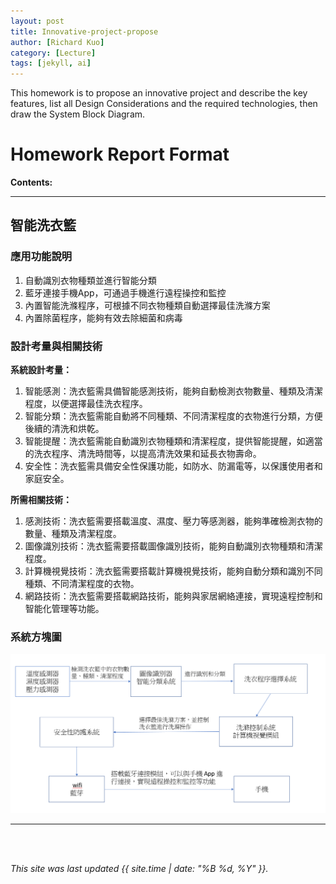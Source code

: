 ```yaml
---
layout: post
title: Innovative-project-propose
author: [Richard Kuo]
category: [Lecture]
tags: [jekyll, ai]
---
```


This homework is to propose an innovative project and describe the key features, list all Design Considerations and the required technologies, then draw the System Block Diagram.


# Homework Report Format
**Contents:**
 


---
## 智能洗衣籃
### 應用功能說明

1. 自動識別衣物種類並進行智能分類
2. 藍牙連接手機App，可通過手機進行遠程操控和監控
3. 內置智能洗滌程序，可根據不同衣物種類自動選擇最佳洗滌方案
4. 內置除菌程序，能夠有效去除細菌和病毒

### 設計考量與相關技術
**系統設計考量：**<br>
1. 智能感測：洗衣籃需具備智能感測技術，能夠自動檢測衣物數量、種類及清潔程度，以便選擇最佳洗衣程序。
2. 智能分類：洗衣籃需能自動將不同種類、不同清潔程度的衣物進行分類，方便後續的清洗和烘乾。
3. 智能提醒：洗衣籃需能自動識別衣物種類和清潔程度，提供智能提醒，如適當的洗衣程序、清洗時間等，以提高清洗效果和延長衣物壽命。
4. 安全性：洗衣籃需具備安全性保護功能，如防水、防漏電等，以保護使用者和家庭安全。

**所需相關技術：**
1. 感測技術：洗衣籃需要搭載溫度、濕度、壓力等感測器，能夠準確檢測衣物的數量、種類及清潔程度。
2. 圖像識別技術：洗衣籃需要搭載圖像識別技術，能夠自動識別衣物種類和清潔程度。
3. 計算機視覺技術：洗衣籃需要搭載計算機視覺技術，能夠自動分類和識別不同種類、不同清潔程度的衣物。
4. 網路技術：洗衣籃需要搭載網路技術，能夠與家居網絡連接，實現遠程控制和智能化管理等功能。
### 系統方塊圖
![](https://github.com/01053026/MCU-project/blob/main/images/20230311%20201037.png?raw=true)

---

<br>
<br>

*This site was last updated {{ site.time | date: "%B %d, %Y" }}.*


